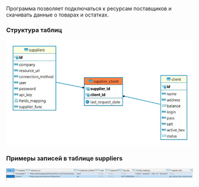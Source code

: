 Программа позволяет подключаться к ресурсам поставщиков
и скачивать данные о товарах и остатках.

### **Структура таблиц**

![](db_scheme.jpg)


### Примеры записей в таблице suppliers

![](suppliers.jpg)
